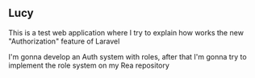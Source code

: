 ## Lucy

This is a test web application where I try to explain how works the new "Authorization" feature of Laravel

I'm gonna develop an Auth system with roles, after that I'm gonna try to implement the role system on my Rea repository
